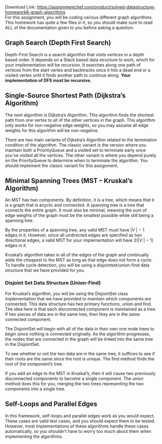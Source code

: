 Download Link: https://assignmentchef.com/product/solved-datastructure-homework8-graph-algorithms
<br>
For this assignment, you will be coding various different graph algorithms. This homework has quite a few files in it, so you should make sure to read ALL of the documentation given to you before asking a question.

<h2>Graph Search (Depth First Search)</h2>

Depth-First Search is a search algorithm that visits vertices in a depth based order. It depends on a Stack based data structure to work, which for your implementation will be recursion. It searches along one path of vertices from the start vertex and backtracks once it hits a dead end or a visited vertex until it finds another path to continue along. <strong>Your implementation of DFS must be recursive.</strong>

<h2>Single-Source Shortest Path (Dijkstra’s Algorithm)</h2>

The next algorithm is Dijkstra’s Algorithm. This algorithm finds the shortest path from one vertex to all of the other vertices in the graph. This algorithm only works for non-negative edge weights, so you may assume all edge weights for this algorithm will be non-negative.

There are two main variants of Dijkstra’s Algorithm related to the termination condition of the algorithm. The classic variant is the version where you maintain both a PriorityQueue and a visited set to terminate early once you’ve visited all the vertices. The other variant is where you depend purely on the PriorityQueue to determine when to terminate the algorithm. You should implement the classic variant for this assignment.

<h2>Minimal Spanning Trees (MST – Kruskal’s Algorithm)</h2>

An MST has two components. By definition, it is a tree, which means that it is a graph that is acyclic and connected. A spanning tree is a tree that connects the entire graph. It must also be minimal, meaning the sum of edge weights of the graph must be the smallest possible while still being a spanning tree.

By the properties of a spanning tree, any valid MST must have |<em>V </em>| − 1 edges in it. However, since all undirected edges are specified as two directional edges, a valid MST for your implementation will have 2(|<em>V </em>| − 1) edges in it.

Kruskal’s algorithm takes in all of the edges of the graph and continually adds the cheapest to the MST as long as that edge does not form a cycle. To handle cycle detection, you will be using a disjointset/union-find data structure that we have provided for you.

<h3>Disjoint Set Data Structure (Union-Find)</h3>

For Kruskal’s algorithm, you will be using the DisjointSet class implementation that we have provided to maintain which components are connected. This data structure has two primary functions, union and find. The idea here is that each disconnected component is maintained as a tree. If two pieces of data are in the same tree, then they are in the same connected component.

The DisjointSet will begin with all of the data in their own one node trees to begin since nothing is connected originally. As the algorithm progresses, the nodes that are connected in the graph will be linked into the same tree in the DisjointSet.

To see whether or not the two data are in the same tree, it suffices to see if their roots are the same since the root is unique. The find method finds the root of the component’s tree.

If you add an edge to the MST in Kruskal’s, then it will cause two previously disconnected components to become a single component. The union method does this for you, merging the two trees representing the two components into a single tree.

<h2>Self-Loops and Parallel Edges</h2>

In this framework, self-loops and parallel edges work as you would expect. These cases are valid test cases, and you should expect them to be tested. However, most implementations of these algorithms handle these cases automatically, so you shouldn’t have to worry too much about them when implementing the algorithms.